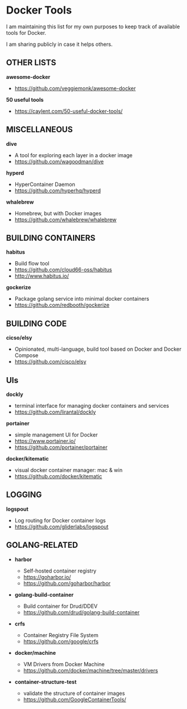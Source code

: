# Docker Tools
I am maintaining this list for my own purposes to 
keep track of available tools for Docker. 

I am sharing publicly in case it helps others. 

## OTHER LISTS

**awesome-docker**
- https://github.com/veggiemonk/awesome-docker

**50 useful tools**
- https://caylent.com/50-useful-docker-tools/


## MISCELLANEOUS
**dive**
- A tool for exploring each layer in a docker image
- https://github.com/wagoodman/dive

**hyperd**
- HyperContainer Daemon 
- https://github.com/hyperhq/hyperd

**whalebrew**
- Homebrew, but with Docker images
- https://github.com/whalebrew/whalebrew


## BUILDING CONTAINERS
**habitus**
- Build flow tool
- https://github.com/cloud66-oss/habitus
- http://www.habitus.io/

**gockerize**
- Package golang service into minimal docker containers
- https://github.com/redbooth/gockerize

## BUILDING CODE

**cicso/elsy**
- Opinionated, multi-language, build tool based on Docker and Docker Compose
- https://github.com/cisco/elsy

## UIs
**dockly**
- terminal interface for managing docker containers and services
- https://github.com/lirantal/dockly

**portainer**
- simple management UI for Docker
- https://www.portainer.io/
- https://github.com/portainer/portainer

**docker/kitematic**
- visual docker container manager: mac & win
- https://github.com/docker/kitematic


## LOGGING
**logspout**
- Log routing for Docker container logs
- https://github.com/gliderlabs/logspout


## GOLANG-RELATED
- **harbor**
    - Self-hosted container registry 
    - https://goharbor.io/
    - https://github.com/goharbor/harbor

- **golang-build-container**
    - Build container for Drud/DDEV
    - https://github.com/drud/golang-build-container

- **crfs**    
    - Container Registry File System   
    - https://github.com/google/crfs 

- **docker/machine**
    - VM Drivers from Docker Machine
    - https://github.com/docker/machine/tree/master/drivers

- **container-structure-test**
    - validate the structure of container images
    - https://github.com/GoogleContainerTools/
    
